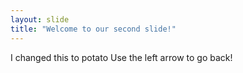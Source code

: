 ```yaml
---
layout: slide
title: "Welcome to our second slide!"
---
```

I changed this to potato
Use the left arrow to go back!
